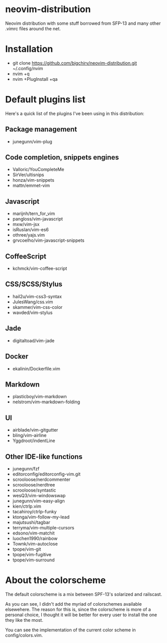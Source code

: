 # neovim-distribution
Neovim distribution with some stuff borrowed from SFP-13 and many other .vimrc files around the net.

# Installation

- git clone https://github.com/bigchirv/neovim-distribution.git ~/.config/nvim
- nvim +q
- nvim +PlugInstall +qa

# Default plugins list

Here's a quick list of the plugins I've been using in this distribution:

## Package management
- junegunn/vim-plug

## Code completion, snippets engines
- Valloric/YouCompleteMe
- SirVer/ultisnips
- honza/vim-snippets
- mattn/emmet-vim

## Javascript
- marijnh/tern_for_vim
- pangloss/vim-javascript
- mxw/vim-jsx
- isRuslan/vim-es6
- othree/yajs.vim
- grvcoelho/vim-javascript-snippets

## CoffeeScript
- kchmck/vim-coffee-script

## CSS/SCSS/Stylus
- hail2u/vim-css3-syntax
- JulesWang/css.vim
- skammer/vim-css-color
- wavded/vim-stylus

## Jade
- digitaltoad/vim-jade

## Docker
- ekalinin/Dockerfile.vim

## Markdown
- plasticboy/vim-markdown
- nelstrom/vim-markdown-folding

## UI
- airblade/vim-gitgutter
- bling/vim-airline
- Yggdroot/indentLine

## Other IDE-like functions
- junegunn/fzf
- editorconfig/editorconfig-vim.git
- scrooloose/nerdcommenter
- scrooloose/nerdtree
- scrooloose/syntastic
- wesQ3/vim-windowswap
- junegunn/vim-easy-align
- kien/ctrlp.vim
- tacahiroy/ctrlp-funky
- ktonga/vim-follow-my-lead
- majutsushi/tagbar
- terryma/vim-multiple-cursors
- edsono/vim-matchit
- luochen1990/rainbow
- Townk/vim-autoclose
- tpope/vim-git
- tpope/vim-fugitive
- tpope/vim-surround

# About the colorscheme

The default colorscheme is a mix between SPF-13's solarized and
railscast.

As you can see, I didn't add the myriad of colorschemes available
elsewehere. The reason for this is, since the colorscheme is
more of a personal choice, I thought it will be better for every
user to install the one they like the most.

You can see the implementation of the current color scheme in
config/colors.vim.

